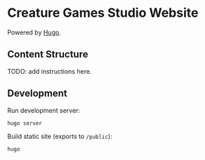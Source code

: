 # Creature Games Studio Website

Powered by [Hugo](https://gohugo.io/).

## Content Structure

TODO: add instructions here.

## Development

Run development server:

```hugo server```

Build static site (exports to `/public`):

```hugo```
